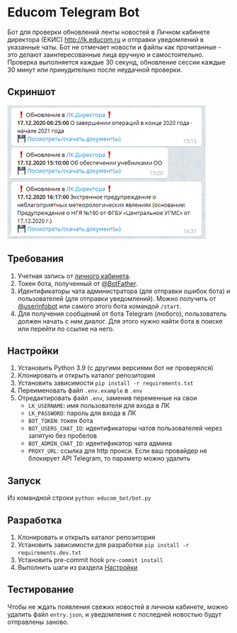# Educom Telegram Bot

Бот для проверки обновлений ленты новостей в Личном кабинете директора (ЕКИС) <http://lk.educom.ru>
и отправки уведомлений в указанные чаты. Бот не отмечает новости и файлы как прочитанные -
это делают заинтересованные лица вручную и самостоятельно.
Проверка выполняется каждые 30 секунд, обновление сессии каждые 30 минут или принудительно после неудачной проверки.

## Скриншот

![screenshot](readme-screenshot.png)

## Требования

  1. Учетная запись от [личного кабинета](http://lk.educom.ru/login.html).
  1. Токен бота, полученный от [@BotFather](https://t.me/botfather).
  1. Идентификаторы чата администратора (для отправки ошибок бота) и пользователей (для отправки уведомлений).
     Можно получить от [@userinfobot](https://telegram.me/userinfobot) или самого этого бота командой `/start`.
  1. Для получения сообщений от бота Telegram (любого), пользователь должен начать с ним диалог.
     Для этого нужно найти бота в поиске или перейти по ссылке на него.

## Настройки

  1. Установить Python 3.9 (с другими версиями бот не проверялся)
  1. Клонировать и открыть каталог репозитория
  1. Установить зависимости `pip install -r requirements.txt`
  1. Переименовать файл `.env.example` в `.env`
  1. Отредактировать файл `.env`, заменив переменные на свои
      - `LK_USERNAME`: имя пользователя для входа в ЛК
      - `LK_PASSWORD`: пароль для входа в ЛК
      - `BOT_TOKEN`: токен бота
      - `BOT_USERS_CHAT_ID`: идентификаторы чатов пользователей через запятую без пробелов
      - `BOT_ADMIN_CHAT_ID`: идентификатор чата админа
      - `PROXY_URL`: ссылка для http прокси. Если ваш провайдер не блокирует API Telegram, то параметр можно удалить

## Запуск

Из командной строки `python educom_bot/bot.py`

## Разработка

  1. Клонировать и открыть каталог репозитория
  1. Установить зависимости для разработки `pip install -r requirements.dev.txt`
  1. Установить pre-commit hook `pre-commit install`
  1. Выполнить шаги из раздела [Настройки](#настройки)

## Тестирование

Чтобы не ждать появления свежих новостей в личном кабинете, можно удалить файл `entry.json`, и уведомления с последней новостью будут отправлены заново.
